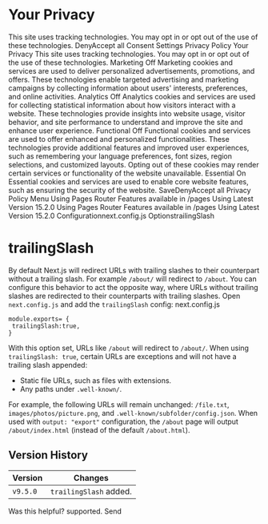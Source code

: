 # Your Privacy
This site uses tracking technologies. You may opt in or opt out of the use of these technologies.
DenyAccept all
Consent Settings
Privacy Policy
Your Privacy
This site uses tracking technologies. You may opt in or opt out of the use of these technologies.
Marketing
Off
Marketing cookies and services are used to deliver personalized advertisements, promotions, and offers. These technologies enable targeted advertising and marketing campaigns by collecting information about users' interests, preferences, and online activities. 
Analytics
Off
Analytics cookies and services are used for collecting statistical information about how visitors interact with a website. These technologies provide insights into website usage, visitor behavior, and site performance to understand and improve the site and enhance user experience.
Functional
Off
Functional cookies and services are used to offer enhanced and personalized functionalities. These technologies provide additional features and improved user experiences, such as remembering your language preferences, font sizes, region selections, and customized layouts. Opting out of these cookies may render certain services or functionality of the website unavailable.
Essential
On
Essential cookies and services are used to enable core website features, such as ensuring the security of the website. 
SaveDenyAccept all
Privacy Policy
Menu
Using Pages Router
Features available in /pages
Using Latest Version
15.2.0
Using Pages Router
Features available in /pages
Using Latest Version
15.2.0
Configurationnext.config.js OptionstrailingSlash
# trailingSlash
By default Next.js will redirect URLs with trailing slashes to their counterpart without a trailing slash. For example `/about/` will redirect to `/about`. You can configure this behavior to act the opposite way, where URLs without trailing slashes are redirected to their counterparts with trailing slashes.
Open `next.config.js` and add the `trailingSlash` config:
next.config.js
```
module.exports= {
 trailingSlash:true,
}
```

With this option set, URLs like `/about` will redirect to `/about/`.
When using `trailingSlash: true`, certain URLs are exceptions and will not have a trailing slash appended:
  * Static file URLs, such as files with extensions.
  * Any paths under `.well-known/`.


For example, the following URLs will remain unchanged: `/file.txt`, `images/photos/picture.png`, and `.well-known/subfolder/config.json`.
When used with `output: "export"` configuration, the `/about` page will output `/about/index.html` (instead of the default `/about.html`).
## Version History
Version| Changes  
---|---  
`v9.5.0`| `trailingSlash` added.  
Was this helpful?
supported.
Send
